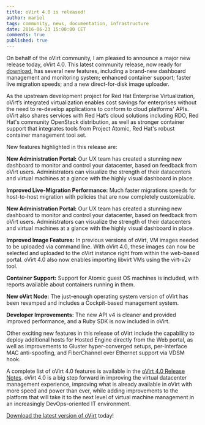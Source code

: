 ```yaml
---
title: oVirt 4.0 is released!
author: mariel
tags: community, news, documentation, infrastructure
date: 2016-06-23 15:00:00 CET
comments: true
published: true
---
```


On behalf of the oVirt community, I am pleased to announce a major new release today, oVirt 4.0. This latest community release, now ready for [download](http://www.ovirt.org/download/), has several new features, including a brand-new dashboard management and monitoring system; enhanced container support; faster live migration speeds; and a new direct-for-disk image uploader.

As the upstream development project for Red Hat Enterprise Virtualization, oVirt’s integrated virtualization enables cost savings for enterprises without the need to re-develop applications to conform to cloud platforms' APIs. oVirt also shares services with Red Hat’s cloud solutions including RDO, Red Hat's community OpenStack distribution, as well as stronger container support that integrates tools from Project Atomic, Red Hat's robust container management tool set.

New features highlighted in this release are:

**New Administration Portal:** Our UX team has created a stunning new dashboard to monitor and control your datacenter, based on feedback from oVirt users. Administrators can visualize the strength of their datacenters and virtual machines at a glance with the highly visual dashboard in place.

**Improved Live-Migration Performance:** Much faster migrations speeds for host-to-host migration with policies that are now completely customizable.

**New Administration Portal:** Our UX team has created a stunning new dashboard to monitor and control your datacenter, based on feedback from oVirt users. Administrators can visualize the strength of their datacenters and virtual machines at a glance with the highly visual dashboard in place.

**Improved Image Features:** In previous versions of oVirt, VM images needed to be uploaded via command line. With oVirt 4.0, these images can now be selected and uploaded to the oVirt instance right from within the web-based portal. oVirt 4.0 also now enables importing libvirt VMs using the virt-v2v tool.

**Container Support:** Support for Atomic guest OS machines is included, with reports available about containers running in them.

**New oVirt Node:** The just-enough operating system version of oVirt has been revamped and includes a Cockpit-based management system.

**Developer Improvements:** The new API v4 is cleaner and provided improved performance, and a Ruby SDK is now included in oVirt.

Other exciting new features in this release of oVirt include the capability to deploy additional hosts for Hosted Engine directly from the Web portal, as well as improvements to Gluster hyper-converged setups, per-interface MAC anti-spoofing, and FiberChannel over Ethernet support via VDSM hook.

A complete list of oVirt 4.0 features is available in the [oVirt 4.0 Release Notes](http://www.ovirt.org/release/4.0.0/). oVirt 4.0  is a big step forward in improving the virtual datacenter management experience, improving what is already available in oVirt with more speed and power than ever, while adding improvements to the platform that will take it to the next level of virtual machine management in an increasingly DevOps-oriented IT environment.

[Download the latest version of oVirt](http://www.ovirt.org/download/) today!
